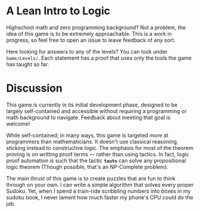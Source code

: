 # A Lean Intro to Logic

Highschool math and zero programming background? Not a problem, the idea of this game is to be extremely approachable. This is a work in progress, so feel free to open an issue to leave feedback of any sort.

Here looking for answers to any of the levels? You can look under `Game/Levels/`. Each statement has a proof that uses only the tools the game has taught so far.

# Discussion

This game is currently in its initial development phase, designed to be largely self-contained and accessible without requiring a programming or math background to navigate. Feedback about meeting that goal is welcome!

While self-contained; in many ways, this game is targeted more at programmers than mathematicians. It doesn't use classical reasoning, sticking instead to constructive logic. The emphasis for most of the theorem proving is on writting proof terms — rather than using tactics. In fact, logic proof automation is such that the tactic **`tauto`** can solve any propositional logic theorem (Though possible, that's an NP-Complete problem).

The main thrust of this game is to create puzzles that are fun to think through on your own. I can write a simple algorithm that solves every proper Sudoku. Yet, when I spend a train-ride scribbling numbers into boxes in my sudoku book, I never lament how much faster my phone's CPU could do the job.
